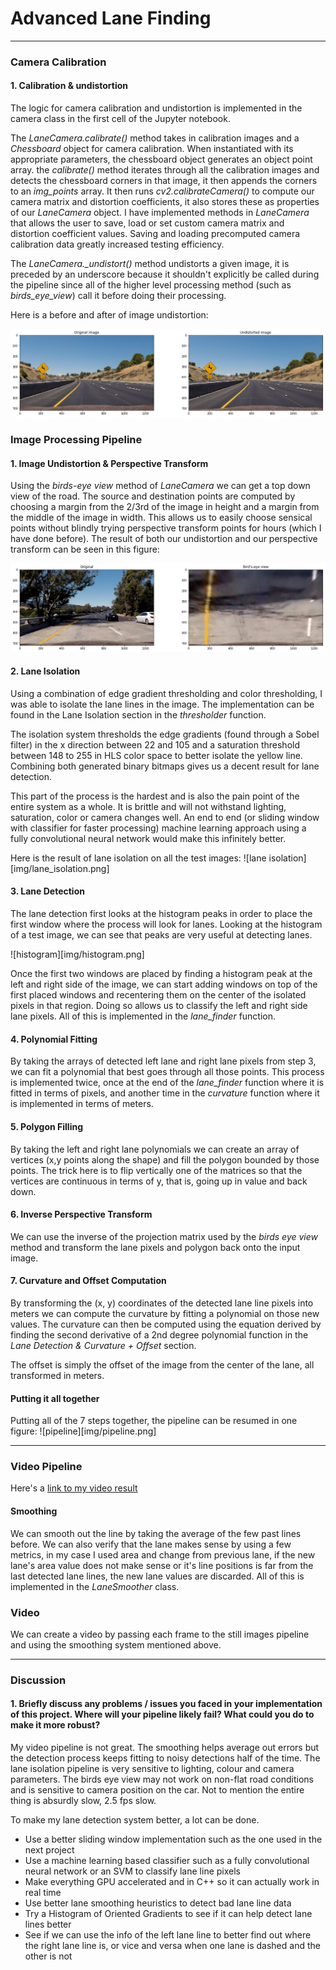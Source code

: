 ﻿


# Advanced Lane Finding

---

### Camera Calibration

#### 1. Calibration & undistortion

The logic for camera calibration and undistortion is implemented in the camera class in the first cell of the Jupyter notebook.

The *LaneCamera.calibrate()* method takes in calibration images and a *Chessboard* object for camera calibration. When instantiated with its appropriate parameters, the chessboard object generates an object point array. the *calibrate()* method iterates through all the calibration images and detects the chessboard corners in that image, it then appends the corners to an *img_points* array. It then runs *cv2.calibrateCamera()* to compute our camera matrix and distortion coefficients, it also stores these as properties of our *LaneCamera* object. I have implemented methods in *LaneCamera* that allows the user to save, load or set custom camera matrix and distortion coefficient values. Saving and loading precomputed camera calibration data greatly increased testing efficiency.

The *LaneCamera._undistort()* method undistorts a given image, it is preceded by an underscore because it shouldn't explicitly be called during the pipeline since all of the higher level processing method (such as *birds_eye_view*) call it before doing their processing.

Here is a before and after of image undistortion:

![undistortion example](img/distortion_example.png)

### Image Processing Pipeline

#### 1. Image Undistortion & Perspective Transform
Using the *birds-eye view* method of *LaneCamera* we can get a top down view of the road. The source and destination points are computed by choosing a margin from the 2/3rd of the image in height and a margin from the middle of the image in width. This allows us to easily choose sensical points without blindly trying perspective transform points for hours (which I have done before). The result of both our undistortion and our perspective transform can be seen in this figure:

![birds eye view example](img/birds_eye_view.png)

#### 2. Lane Isolation
Using a combination of edge gradient thresholding and color thresholding, I was able to isolate the lane lines in the image.
The implementation can be found in the Lane Isolation section in the *thresholder* function.

The isolation system thresholds the edge gradients (found through a Sobel filter) in the x direction between 22 and 105 and a saturation threshold between 148 to 255 in HLS color space to better isolate the yellow line. Combining both generated binary bitmaps gives us a decent result for lane detection. 

This part of the process is the hardest and is also the pain point of the entire system as a whole. It is brittle and will not withstand lighting, saturation, color or camera changes well. An end to end (or sliding window with classifier for faster processing) machine learning approach using a fully convolutional neural network would make this infinitely better.

Here is the result of lane isolation on all the test images:
![lane isolation][img/lane_isolation.png]

#### 3. Lane Detection
The lane detection first looks at the histogram peaks in order to place the first window where the process will look for lanes. Looking at the histogram of a test image, we can see that peaks are very useful at detecting lanes.

![histogram][img/histogram.png]

Once the first two windows are placed by finding a histogram peak at the left and right side of the image, we can start adding windows on top of the first placed windows and recentering them on the center of the isolated pixels in that region. Doing so allows us to classify the left and right side lane pixels. All of this is implemented in the *lane_finder* function.

#### 4. Polynomial Fitting
By taking the arrays of detected left lane and right lane pixels from step 3, we can fit a polynomial that best goes through all those points. This process is implemented twice, once at the end of the *lane_finder* function where it is fitted in terms of pixels, and another time in the *curvature* function where it is implemented in terms of meters.

#### 5. Polygon Filling
By taking the left and right lane polynomials we can create an array of vertices (x,y points along the shape) and fill the polygon bounded by those points. The trick here is to flip vertically one of the matrices so that the vertices are continuous in terms of y, that is, going up in value and back down.

#### 6. Inverse Perspective Transform
We can use the inverse of the projection matrix used by the *birds eye view* method and transform the lane pixels and polygon back onto the input image.

#### 7. Curvature and Offset Computation
By transforming the (x, y) coordinates of the detected lane line pixels into meters we can compute the curvature by fitting a polynomial on those new values. The curvature can then be computed using the equation derived by finding the second derivative of a 2nd degree polynomial function in the *Lane Detection & Curvature + Offset* section.

The offset is simply the offset of the image from the center of the lane, all transformed in meters.

#### Putting it all together
Putting all of the 7 steps together, the pipeline can be resumed in one figure:
![pipeline][img/pipeline.png]

---

### Video Pipeline
Here's a [link to my video result](./output_project_video.mp4)
#### Smoothing
We can smooth out the line by taking the average of the few past lines before. We can also verify that the lane makes sense by using a few metrics, in my case I used area and change from previous lane, if the new lane's area value does not make sense or it's line positions is far from the last detected lane lines, the new lane values are discarded. All of this is implemented in the *LaneSmoother* class. 

### Video
We can create a video by passing each frame to the still images pipeline and using the smoothing system mentioned above.

---

### Discussion

#### 1. Briefly discuss any problems / issues you faced in your implementation of this project.  Where will your pipeline likely fail?  What could you do to make it more robust?

My video pipeline is not great. The smoothing helps average out errors but the detection process keeps fitting to noisy detections half of the time. The lane isolation pipeline is very sensitive to lighting, colour and camera parameters. The birds eye view may not work on non-flat road conditions and is sensitive to camera position on the car. Not to mention the entire thing is absurdly slow, 2.5 fps slow.

To make my lane detection system better, a lot can be done.

- Use a better sliding window implementation such as the one used in the next project
- Use a machine learning based classifier such as a fully convolutional neural network or an SVM to classify lane line pixels
- Make everything GPU accelerated and in C++ so it can actually work in real time
- Use better lane smoothing heuristics to detect bad lane line data
- Try a Histogram of Oriented Gradients to see if it can help detect lane lines better
- See if we can use the info of the left lane line to better find out where the right lane line is, or vice and versa when one lane is dashed and the other is not